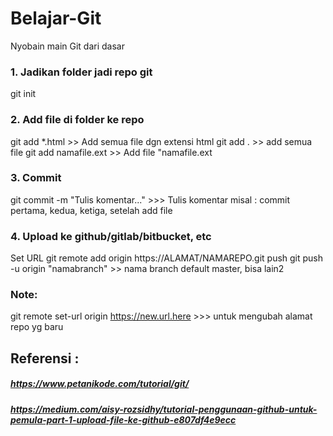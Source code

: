 # Belajar-Git
Nyobain main Git dari dasar

### 1. Jadikan folder jadi repo git 
git init

### 2. Add file di folder ke repo
git add *.html >> Add semua file dgn extensi html
git add . >> add semua file
git add namafile.ext >> Add file "namafile.ext

### 3. Commit 
git commit -m "Tulis komentar..." >>> Tulis komentar misal : commit pertama, kedua, ketiga, setelah add file

### 4. Upload ke github/gitlab/bitbucket, etc
Set URL
git remote add origin https://ALAMAT/NAMAREPO.git 
push
git push -u origin "namabranch" >> nama branch default master, bisa lain2

### Note:
git remote set-url origin https://new.url.here >>> untuk mengubah alamat repo yg baru


## Referensi :
##### https://www.petanikode.com/tutorial/git/
##### https://medium.com/aisy-rozsidhy/tutorial-penggunaan-github-untuk-pemula-part-1-upload-file-ke-github-e807df4e9ecc
